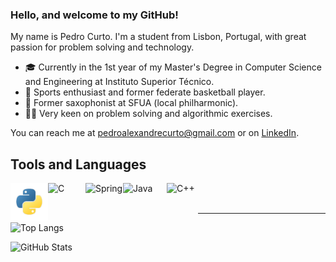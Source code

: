 ### Hello, and welcome to my GitHub!

My name is Pedro Curto. I'm a student from Lisbon, Portugal, with great passion for problem solving and technology.

- 🎓 Currently in the 1st year of my Master's Degree in Computer Science and Engineering at Instituto Superior Técnico.
- 🏀 Sports enthusiast and former federate basketball player.
- 🎷 Former saxophonist at SFUA (local philharmonic).
- 👨‍💻 Very keen on problem solving and algorithmic exercises.

You can reach me at pedroalexandrecurto@gmail.com or on [LinkedIn](https://linkedin.com/in/pedro-curto).

## Tools and Languages
[<img align="left" alt="Python" width="60px" src="https://raw.githubusercontent.com/github/explore/80688e429a7d4ef2fca1e82350fe8e3517d3494d/topics/python/python.png" />][github]
[<img align="left" alt="C" width="60px" src="https://toppng.com/uploads/preview/c-programming-icon-c-programming-language-logo-11562945679duaxtn3yq0.png" />][github]
[<img align="left" alt="Spring" width="60px" src="https://www.openxcell.com/wp-content/uploads/2021/10/springboot-inner.svg" />][github]
[<img align="left" alt="Java" width="70px" height="60px" src="https://1000logos.net/wp-content/uploads/2020/09/Java-Logo.png" />][github]
[<img align="left" alt="C++" width="50px" height="60px" src="https://upload.wikimedia.org/wikipedia/commons/thumb/1/18/ISO_C%2B%2B_Logo.svg/306px-ISO_C%2B%2B_Logo.svg.png?20170928190710" />][github]

<br />
<br />

---

![Top Langs](https://github-readme-stats.vercel.app/api/top-langs/?username=pedro-curto&layout=compact)

![GitHub Stats](https://github-readme-stats.vercel.app/api?username=pedro-curto&count_private=true&show_icons=true&include_all_commits=true)

[github]: https://github.com/pedro-curto
